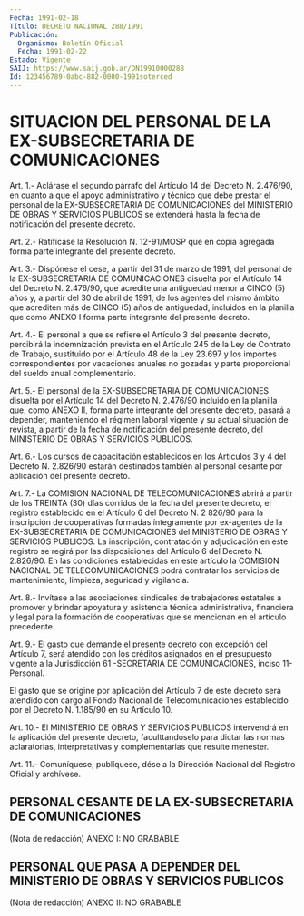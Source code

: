 ```yaml
---
Fecha: 1991-02-18
Título: DECRETO NACIONAL 288/1991
Publicación:
  Organismo: Boletín Oficial
  Fecha: 1991-02-22
Estado: Vigente
SAIJ: https://www.saij.gob.ar/DN19910000288
Id: 123456789-0abc-882-0000-1991soterced
---
```

# SITUACION DEL PERSONAL DE LA EX-SUBSECRETARIA DE COMUNICACIONES

<a id="1"></a>
Art.  1.-  Aclárase  el  segundo  párrafo  del Artículo 14 del Decreto  N.  2.476/90,  en  cuanto a que el apoyo administrativo  y técnico  que debe prestar el personal  de  la  EX-SUBSECRETARIA  DE COMUNICACIONES  del  MINISTERIO  DE  OBRAS  Y SERVICIOS PUBLICOS se extenderá  hasta  la  fecha de notificación del  presente  decreto.

<a id="2"></a>
Art.  2.-  Ratifícase la Resolución N. 12-91/MOSP que en copia agregada forma parte integrante del presente decreto.

<a id="3"></a>
Art.  3.- Dispónese el cese, a partir del 31 de marzo de 1991, del personal  de la EX-SUBSECRETARIA DE COMUNICACIONES disuelta por el  Artículo  14    del  Decreto  N.  2.476/90,  que  acredite  una antiguedad menor a CINCO  (5)  años  y, a partir del 30 de abril de 1991, de los agentes del mismo ámbito  que  acrediten  más de CINCO (5) años de antiguedad, incluidos en la planilla que como  ANEXO  I forma parte integrante del presente decreto.

<a id="4"></a>
Art.  4.-  El  personal  a  que  se  refiere el Artículo 3 del presente  decreto,  percibirá  la  indemnización   prevista  en  el Artículo  245 de la Ley de Contrato de Trabajo, sustituido  por  el Artículo 48  de  la  Ley 23.697 y los importes correspondientes por vacaciones anuales no  gozadas  y  parte  proporcional  del  sueldo anual complementario.

<a id="5"></a>
Art.  5.- El personal de la EX-SUBSECRETARIA DE COMUNICACIONES disuelta por  el Artículo 14 del Decreto N. 2.476/90 incluido en la planilla que, como  ANEXO  II,  forma parte integrante del presente decreto, pasará a depender, manteniendo  el régimen laboral vigente y  su  actual  situación  de  revista,  a partir  de  la  fecha  de notificación  del  presente  decreto,  del MINISTERIO  DE  OBRAS  Y SERVICIOS PUBLICOS.

<a id="6"></a>
Art.  6.-  Los  cursos  de  capacitación  establecidos  en los Artículos  3 y 4 del Decreto N. 2.826/90 estarán destinados también al  personal    cesante    por  aplicación  del  presente  decreto.

<a id="7"></a>
Art.  7.-  La COMISION NACIONAL DE TELECOMUNICACIONES abrirá a partir de los TREINTA  (30)  días corridos de la fecha del presente decreto, el registro establecido  en el Artículo 6 del Decreto N. 2 826/90  para la inscripción de cooperativas  formadas  íntegramente por  ex-agentes   de  la  EX-SUBSECRETARIA  DE  COMUNICACIONES  del MINISTERIO  DE  OBRAS    Y   SERVICIOS  PUBLICOS.  La  inscripción, contratación y adjudicación en  este  registro  se  regirá  por las disposiciones  del  Artículo  6  del  Decreto  N.  2.826/90. En las condiciones establecidas en este artículo la COMISION  NACIONAL  DE TELECOMUNICACIONES  podrá contratar los servicios de mantenimiento, limpieza, seguridad y vigilancia.

<a id="8"></a>
Art. 8.- Invítase a las asociaciones sindicales de trabajadores estatales  a  promover  y  brindar  apoyatura  y asistencia técnica administrativa, financiera y legal para la formación de cooperativas    que    se  mencionan  en  el  artículo  precedente.

<a id="9"></a>
Art. 9.- El gasto que demande el presente decreto con excepción del  Artículo  7,  será  atendido  con los créditos asignados en el presupuesto vigente a la Jurisdicción 61 -SECRETARIA DE COMUNICACIONES, inciso 11- Personal.

El  gasto que se origine por aplicación  del  Artículo  7  de  este decreto será atendido con cargo al Fondo Nacional de Telecomunicaciones  establecido  por  el  Decreto N. 1.185/90 en su Artículo 10.

<a id="10"></a>
Art.  10.-  El  MINISTERIO  DE  OBRAS  Y  SERVICIOS  PUBLICOS intervendrá  en la aplicación del presente decreto, faculttandoselo para dictar las normas aclaratorias, interpretativas y complementarias que resulte menester.

<a id="11"></a>
Art. 11.- Comuníquese, publíquese, dése a la Dirección Nacional del Registro Oficial y archívese.

## PERSONAL    CESANTE    DE  LA  EX-SUBSECRETARIA  DE COMUNICACIONES

<a id="1"></a>
(Nota de redacción) ANEXO I: NO GRABABLE

## PERSONAL  QUE  PASA  A DEPENDER DEL MINISTERIO DE OBRAS Y SERVICIOS PUBLICOS

<a id="1"></a>
(Nota de redacción) ANEXO II: NO GRABABLE